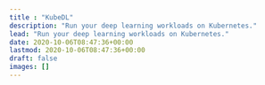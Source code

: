 ```yaml
---
title : "KubeDL"
description: "Run your deep learning workloads on Kubernetes."
lead: "Run your deep learning workloads on Kubernetes."
date: 2020-10-06T08:47:36+00:00
lastmod: 2020-10-06T08:47:36+00:00
draft: false
images: []
---
```

